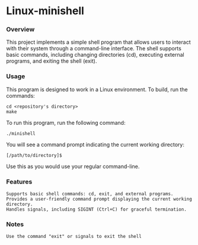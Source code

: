 # Linux-minishell

### Overview

This project implements a simple shell program that allows users to interact with their system through a command-line interface. The shell supports basic commands, including changing directories (cd), executing external programs, and exiting the shell (exit).

### Usage 

This program is designed to work in a Linux environment. To build, run the commands:

    cd <repository's directory> 
    make

To run this program, run the following command:

    ./minishell

You will see a command prompt indicating the current working directory:

    [/path/to/directory]$
    
Use this as you would use your regular command-line.

### Features

    Supports basic shell commands: cd, exit, and external programs.
    Provides a user-friendly command prompt displaying the current working directory.
    Handles signals, including SIGINT (Ctrl+C) for graceful termination.


### Notes

    Use the command "exit" or signals to exit the shell
